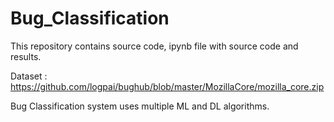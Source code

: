 # Bug_Classification
This repository contains source code, ipynb file with source code and results.

Dataset : https://github.com/logpai/bughub/blob/master/MozillaCore/mozilla_core.zip

Bug Classification system uses multiple ML and DL algorithms.
